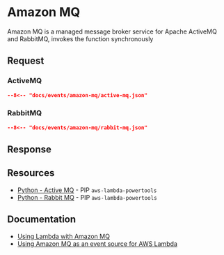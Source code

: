 # Amazon MQ

Amazon MQ is a managed message broker service for Apache ActiveMQ and RabbitMQ, invokes the function synchronously

## Request

### ActiveMQ

```json title="AWS MQ message event example"
--8<-- "docs/events/amazon-mq/active-mq.json"
```

### RabbitMQ

```json
--8<-- "docs/events/amazon-mq/rabbit-mq.json"
```

## Response

## Resources

- [Python - Active MQ](https://awslabs.github.io/aws-lambda-powertools-python/latest/utilities/data_classes/#active-mq) - PIP `aws-lambda-powertools`
- [Python - Rabbit MQ](https://awslabs.github.io/aws-lambda-powertools-python/latest/utilities/data_classes/#rabbit-mq) - PIP `aws-lambda-powertools`

## Documentation

- [Using Lambda with Amazon MQ](https://docs.aws.amazon.com/lambda/latest/dg/with-mq.html)
- [Using Amazon MQ as an event source for AWS Lambda](https://aws.amazon.com/blogs/compute/using-amazon-mq-as-an-event-source-for-aws-lambda/)
